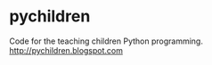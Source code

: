 pychildren
==========

Code for the teaching children Python programming.  http://pychildren.blogspot.com
